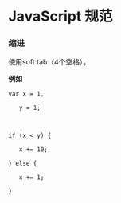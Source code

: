 # JavaScript 规范

### 缩进

使用soft tab（4个空格）。

**例如**

`var x = 1,`

`    y = 1;`

``

`if (x < y) {`

`    x += 10;`

`} else {`

`    x += 1;`

`}`

